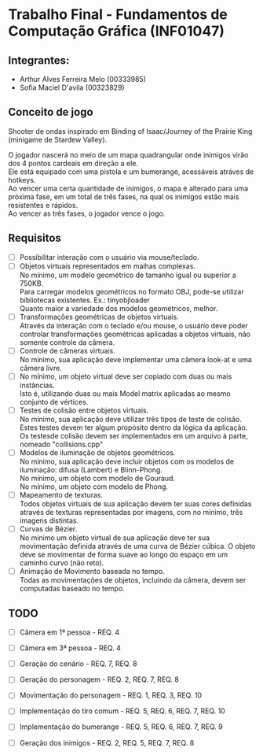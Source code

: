 
# Trabalho Final - Fundamentos de Computação Gráfica (INF01047)

## Integrantes:

- Arthur Alves Ferreira Melo (00333985)
- Sofia Maciel D'avila (00323829)

## Conceito de jogo

Shooter de ondas inspirado em Binding of Isaac/Journey of the Prairie King (minigame de Stardew Valley).

O jogador nascerá no meio de um mapa quadrangular onde inimigos virão dos 4 pontos cardeais em direção a ele.  
Ele está equipado com uma pistola e um bumerange, acessáveis atráves de hotkeys.   
Ao vencer uma certa quantidade de inimigos, o mapa é alterado para uma próxima fase, em um total de três fases, na qual os inimigos estão mais resistentes e rápidos.   
Ao vencer as três fases, o jogador vence o jogo.  

## Requisitos

- [ ] Possibilitar interação com o usuário via mouse/teclado.
- [ ] Objetos virtuais representados em malhas complexas.  
      No mínimo, um modelo geométrico de tamanho igual ou superior a 750KB.  
      Para carregar modelos geométricos no formato OBJ, pode-se utilizar bibliotecas existentes. Ex.: tinyobjloader  
      Quanto maior a variedade dos modelos geométricos, melhor.  
- [ ] Transformações geométricas de objetos virtuais.  
      Através da interação com o teclado e/ou mouse, o usuário deve poder controlar transformações geométricas aplicadas a objetos virtuais, não somente controle da câmera.  
- [ ] Controle de câmeras virtuais.  
      No mínimo, sua aplicação deve implementar uma câmera look-at e uma câmera livre.  
- [ ] No mínimo, um objeto virtual deve ser copiado com duas ou mais instâncias.   
      Isto é, utilizando duas ou mais Model matrix aplicadas ao mesmo conjunto de vértices.  
- [ ] Testes de colisão entre objetos virtuais.  
      No mínimo, sua aplicação deve utilizar três tipos de teste de colisão.  
      Estes testes devem ter algum propósito dentro da lógica da aplicação.  
      Os testesde colisão devem ser implementados em um arquivo à parte, nomeado "collisions.cpp"  
- [ ] Modelos de iluminação de objetos geométricos.  
      No mínimo, sua aplicação deve incluir objetos com os modelos de iluminação: difusa (Lambert) e Blinn-Phong.  
      No mínimo, um objeto com modelo de Gouraud.  
      No mínimo, um objeto com modelo de Phong.  
- [ ] Mapeamento de texturas.  
      Todos objetos virtuais de sua aplicação devem ter suas cores definidas através de texturas representadas por imagens, com no mínimo, três imagens distintas.  
- [ ] Curvas de Bézier.  
      No mínimo um objeto virtual de sua aplicação deve ter sua movimentação definida através de uma curva de Bézier cúbica. O objeto deve se movimentar de forma suave ao longo do espaço em um caminho curvo (não reto).  
- [ ] Animação de Movimento baseada no tempo.  
      Todas as movimentações de objetos, incluindo da câmera, devem ser computadas baseado no tempo.  
      
## TODO

- [ ] Câmera em 1ª pessoa - REQ. 4
- [ ] Câmera em 3ª pessoa - REQ. 4
- [ ] Geração do cenário - REQ. 7, REQ. 8
- [ ] Geração do personagem - REQ. 2, REQ. 7, REQ. 8
- [ ] Movimentação do personagem - REQ. 1, REQ. 3, REQ. 10
- [ ] Implementação do tiro comum - REQ. 5, REQ. 6, REQ. 7, REQ. 10
- [ ] Implementação do bumerange - REQ. 5, REQ. 6, REQ. 7, REQ. 9
- [ ] Geração dos inimigos - REQ. 2, REQ. 5, REQ. 7, REQ. 8
      
